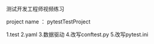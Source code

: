 测试开发工程师视频练习

project name ： pytestTestProject

1.test 
2.yaml
3.数据驱动
4.改写conftest.py
5.改写pytest.ini

